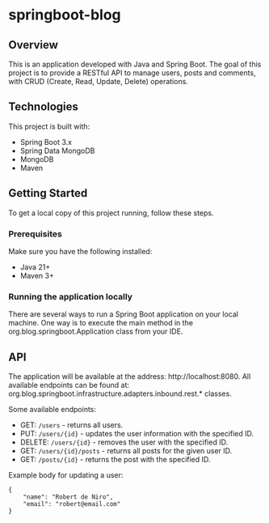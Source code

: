 # springboot-blog

## Overview
This is an application developed with Java and Spring Boot. The goal of this project is to provide a RESTful API to manage users, posts and comments, with CRUD (Create, Read, Update, Delete) operations.

## Technologies
This project is built with:
- Spring Boot 3.x
- Spring Data MongoDB
- MongoDB
- Maven

## Getting Started
To get a local copy of this project running, follow these steps.

### Prerequisites
Make sure you have the following installed:
- Java 21+
- Maven 3+

### Running the application locally
There are several ways to run a Spring Boot application on your local machine. One way is to execute the main method in the org.blog.springboot.Application class from your IDE.

## API
The application will be available at the address: http://localhost:8080.
All available endpoints can be found at: org.blog.springboot.infrastructure.adapters.inbound.rest.* classes.

Some available endpoints:
- GET: ```/users``` - returns all users.
- PUT: ```/users/{id}``` - updates the user information with the specified ID.
- DELETE: ```/users/{id}``` - removes the user with the specified ID.
- GET: ```/users/{id}/posts``` - returns all posts for the given user ID.
- GET: ```/posts/{id}``` - returns the post with the specified ID.

Example body for updating a user:
```
{
    "name": "Robert de Niro",
    "email": "robert@email.com"
}
```
